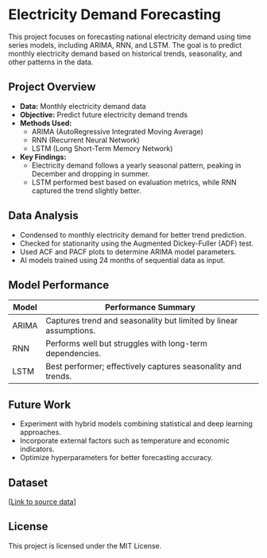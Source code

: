 # Electricity Demand Forecasting

This project focuses on forecasting national electricity demand using time series models, including ARIMA, RNN, and LSTM. The goal is to predict monthly electricity demand based on historical trends, seasonality, and other patterns in the data.

## Project Overview

- **Data:** Monthly electricity demand data
- **Objective:** Predict future electricity demand trends
- **Methods Used:**
  - ARIMA (AutoRegressive Integrated Moving Average)
  - RNN (Recurrent Neural Network)
  - LSTM (Long Short-Term Memory Network)
- **Key Findings:**
  - Electricity demand follows a yearly seasonal pattern, peaking in December and dropping in summer.
  - LSTM performed best based on evaluation metrics, while RNN captured the trend slightly better.

## Data Analysis

- Condensed to monthly electricity demand for better trend prediction.
- Checked for stationarity using the Augmented Dickey-Fuller (ADF) test.
- Used ACF and PACF plots to determine ARIMA model parameters.
- AI models trained using 24 months of sequential data as input.

## Model Performance

| Model  | Performance Summary |
|--------|----------------------|
| ARIMA  | Captures trend and seasonality but limited by linear assumptions. |
| RNN    | Performs well but struggles with long-term dependencies. |
| LSTM   | Best performer; effectively captures seasonality and trends. |

## Future Work

- Experiment with hybrid models combining statistical and deep learning approaches.
- Incorporate external factors such as temperature and economic indicators.
- Optimize hyperparameters for better forecasting accuracy.

## Dataset

[[Link to source data](https://www.kaggle.com/datasets/albertovidalrod/electricity-consumption-uk-20092022?select=historic_demand_2009_2024_noNaN.csv)] 


## License

This project is licensed under the MIT License.

